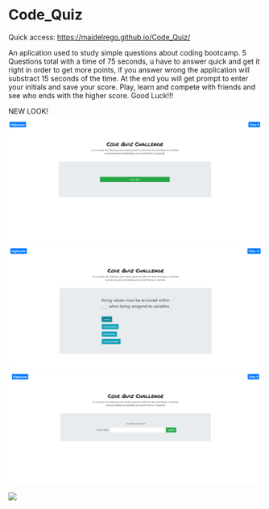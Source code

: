 # Code_Quiz

Quick access: https://maidelrego.github.io/Code_Quiz/

An aplication used to study simple questions about coding bootcamp.
5 Questions total with a time of 75 seconds, u have to answer quick and get it right in order to get more points, if you answer wrong the application will substract 15 seconds of the time.
At the end you will get prompt to enter your initials and save your score.
Play, learn and compete with friends and see who ends with the higher score.
Good Luck!!!

NEW LOOK!
![image](https://github.com/maidelrego/Code_Quiz/blob/master/screenshots/Capture.PNG)
![image](https://github.com/maidelrego/Code_Quiz/blob/master/screenshots/Capture2.PNG)
![image](https://github.com/maidelrego/Code_Quiz/blob/master/screenshots/Capture3.PNG)

![](gif.gif)
